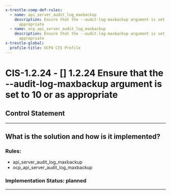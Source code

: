 ```yaml
---
x-trestle-comp-def-rules:
  - name: api_server_audit_log_maxbackup
    description: Ensure that the --audit-log-maxbackup argument is set to 10 or as
      appropriate
  - name: ocp_api_server_audit_log_maxbackup
    description: Ensure that the --audit-log-maxbackup argument is set to 10 or as
      appropriate
x-trestle-global:
  profile-title: OCP4 CIS Profile
---
```


# CIS-1.2.24 - \[\] 1.2.24 Ensure that the --audit-log-maxbackup argument is set to 10 or as appropriate

## Control Statement

______________________________________________________________________

## What is the solution and how is it implemented?

<!-- For implementation status enter one of: implemented, partial, planned, alternative, not-applicable -->

<!-- Note that the list of rules under ### Rules: is read-only and changes will not be captured after assembly to JSON -->

<!-- Enter possible prose for implementation response at the control level here, after this comment -->

### Rules:

  - api_server_audit_log_maxbackup
  - ocp_api_server_audit_log_maxbackup

### Implementation Status: planned

______________________________________________________________________
